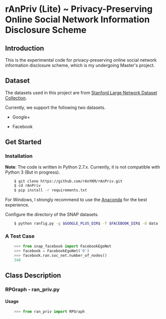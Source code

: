 # rAnPriv (Lite) ~ Privacy-Preserving Online Social Network Information Disclosure Scheme

## Introduction

This is the experimental code for privacy-preserving online social network information disclosure scheme, which is my
undergoing Master's project.

## Dataset

The datasets used in this project are from [Stanford Large Network Dataset Collection](https://snap.stanford.edu/data/).

Currently, we support the following two datasets.

- Google+

- Facebook

## Get Started

### Installation

**Note**: The code is written in Python 2.7.x. Currently, it is not compatible with Python 3 (But in progress).

```bash
	$ git clone https://github.com/rAnYKM/rAnPriv.git
	$ cd rAnPriv
	$ pip install -r requirements.txt
```
For Windows, I strongly recommend to use the [Anaconda](https://www.continuum.io/downloads) for the best experience.

Configure the directory of the SNAP datasets.

```bash
	$ python ranfig.py -g $GOOGLE_PLUS_DIR$ -f $FACEBOOK_DIR$ -d data -o out
```

### A Test Case

```python
	>>> from snap_facebook import FacebookEgoNet
	>>> facebook = FacebookEgoNet('0')
	>>> facebook.ran.soc_net.number_of_nodes()
	348
```

## Class Description

### **RPGraph** - ran_priv.py

#### Usage
```python
    >>> from ran_priv import RPGraph
```
